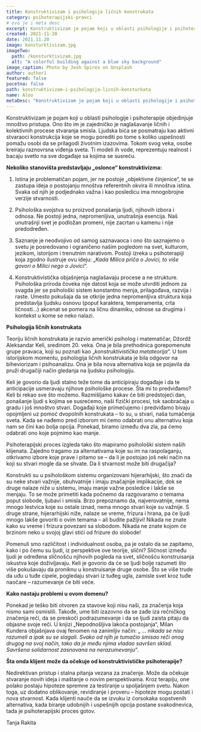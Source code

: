 ```yaml
---
title: Konstruktivizam i psihologija ličnih konstrukata
category: psihoterapijski-pravci
# ovo je i meta desc
excerpt: Konstruktivizam je pojam koji u oblasti psihologije i psihoterapije objedinjuje mnoštvo pristupa.
created: 2021-11-20
date: 2021.11.20
image: konsturktivizam.jpg
imageTwo:
  path: /konsturktivizam.jpg
  alt: "A colorful building against a blue sky background"
image_caption: Photo by Josh Spires on Unsplash
author: author1
featured: false
pocetna: false
path: konstruktivizam-i-psihologija-licnih-konsturkata
name: Aloo
metaDesc: "Konstruktivizam je pojam koji u oblasti psihologije i psihoterapije objedinjuje mnoštvo pristupa."
---
```



Konstruktivizam je pojam koji u oblasti psihologije i psihoterapije objedinjuje mnoštvo pristupa. Ono što im je zajedničko je naglašavanje ličnih i kolektivnih procese stvaranja smisla. Ljudska bića se posmatraju kao aktivni stvaraoci konstrukcija koje se mogu porediti po tome s koliko uspešnosti pomažu osobi da se prilagodi životnim izazovima. Tokom svog veka, osobe kreiraju raznovrsna viđenja sveta. Ti modeli ih vode, reprezentuju realnost i bacaju svetlo na sve događaje sa kojima se susreću. 

**Nekoliko stanovišta predstavljaju „oslonce“ konstruktivizma:**

1. Istina je problematičan pojam, jer ne postoje „objektivne činjenice“, te se zastupa ideja o postojanju mnoštva referentnih okvira ili mnoštva istina. Svaka od njih je podjednako važna i kao posledicu ima mnogobrojne verzije stvarnosti.

2. Psihološka svojstva su proizvod ponašanja ljudi, njihovih izbora i odnosa. Ne postoji jedna, nepromenljiva, unutrašnja esencija. Naš unutrašnji svet je podložan promeni, nije zacrtan u kamenu i nije predodređen.

3. Saznanje je neodvojivo od samog saznavaoca i ono što saznajemo o svetu je posredovano i ograničeno našim pogledom na svet, kulturom, jezikom, istorijom i trenutnim narativom. Postoji izreka u psihoterapiji koja zgodno ilustruje ovu ideju: „*Kada Milica priča o Jovici, to više govori o Milici nego o Jovici*“.

4. Konstruktivistička objašnjenja naglašavaju procese a ne strukture. Psihološka priroda čoveka nije datost koja se može utvrditi jednom za svagda jer se psihološki sistem konstantno menja, prilagođava, razvija i raste. Umesto pokušaja da se otkrije jedna nepromenljiva struktura koja predstavlja ljudsku osnovu (poput karaktera, temperamenta, crta ličnosti…) akcenat se pomera na ličnu dinamiku, odnose sa drugima i kontekst u kome se neko nalazi.

**Psihologija ličnih konstrukata** 


Teoriju ličnih konstrukata je razvio američki psiholog i matematičar, Džordž Aleksandar Keli, sredinom 20. veka. Ona je bila prethodnica gorepomenute grupe pravaca, koji su poznati kao „*konstruktivistička metateorija*“. U tom istorijskom momentu, psihologija ličnih konstrukata je bila odgovor na biheviorizam i psihoanalizu. Ona je bila nova alternativa koja se pojavila da pruži drugačiji način gledanja na ljudsku psihologiju.


Keli je govorio da ljudi stalno teže tome da anticipiraju događaje i da te anticipacije usmeravaju njihove psihološke procese. Šta mi to predviđamo? Keli bi rekao sve što možemo. Razmišljamo kakav će biti predstojeći dan, ponašanje ljudi s kojima se susrećemo, naši fizički procesi, tok saobraćaja u gradu i još mnoštvo stvari. Događaji koje primećujemo i predviđamo bivaju opojmljeni uz pomoć dvopolnih konstrukata – to su, u stvari, naša tumačenja sveta. Kada se nađemo pred izborom mi ćemo odabrati onu alternativu koja nam se čini kao bolja opcija. Ponekad, biramo između dva zla, pa ćemo odabrati ono koje pojmimo kao manje.


Psihoterapijski proces izgleda tako što mapiramo psihološki sistem naših klijenata. Zajedno tragamo za alternativama koje su im na raspolaganju, otkrivamo izbore koje prave i pitamo se – da li je postojao još neki način na koji su stvari mogle da se shvate. Da li stvarnost može biti drugačija?

Konstrukti su u psihološkom sistemu organizovani hijerarhijski, što znači da su neke stvari važnije, obuhvatnije i imaju značajnije implikacije, dok se druge nalaze niže u sistemu, imaju manje važne posledice i lakše se menjaju. To se može primetiti kada počnemo da razgovaramo o temama poput slobode, ljubavi i smisla. Brzo prepoznamo da, najverovatnije, nema mnogo lestvica koje su ostale iznad, nema mnogo stvari koje su važnije. S druge strane, hijerarhijski niže, nalaze se vreme, frizura i hrana, pa će ljudi mnogo lakše govoriti o ovim temama – ali budite pažljivi! Nikada ne znate kako su vreme i frizura povezani sa slobodom. Nikada ne znate kojom će brzinom neko u svojoj glavi stići od frizure do slobode!

Pomenuli smo različitost i individualnost osoba, pa je ostalo da se zapitamo, kako i po čemu su ljudi, iz perspektive ove teorije, slični?  Sličnost između ljudi je određena sličnošću njihovih pogleda na svet, sličnošću konstruisanja iskustva koje doživljavaju. Keli je govorio da će se ljudi bolje razumeti što više pokušavaju da proniknu u konstruisanje druge osobe. Što se više trude da uđu u tuđe cipele, pogledaju stvari iz tuđeg ugla, zamisle svet kroz tuđe naočare – razumevanje će biti veće.

**Kako nastaju problemi u ovom domenu?**


Ponekad je teško biti otvoren za stavove koji nisu naši, za značenja koja nismo sami osmislili. Takođe, ume biti izazovno da se zađe iza rečničkog značenja reči, da se preskoči podrazumevanje i da se ljudi zaista pitaju da objasne svoje reči. U knjizi „Nepodnošljiva lakoća postojanja“, Milan Kundera objašnjava ovaj fenomen na zanimljiv način: „ *… nikada se nisu razumeli a ipak su se slagali. Svako od njih je tumačio smisao reči onog drugog na svoj način, tako da je među njima vladao savršen sklad. Savršena solidarnost zasnovana na nerazumevanju*“. 

**Šta onda klijent može da očekuje od konstruktivističke psihoterapije?** 

Nedirektivan pristup i stalna pitanja vezana za značenje. Može da očekuje stvaranje novih ideja i maštanje o novim perspektivama. Kroz terapiju, one polako postaju hipoteze spremne za testiranje u spoljašnjem svetu. Nakon toga, uz dodatno oblikovanje, revidiranje i proveru – hipoteze mogu postati i nova stvarnost. 
Kada klijenti nauče da se izvuku iz ćorsokaka sopstvenih alternativa, kada biranje udobnijih i uspešnijih opcija postane svakodnevica, tada je psihoterapijski proces gotov.


Tanja Rakita
